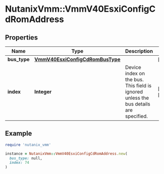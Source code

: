 # NutanixVmm::VmmV40EsxiConfigCdRomAddress

## Properties

| Name | Type | Description | Notes |
| ---- | ---- | ----------- | ----- |
| **bus_type** | [**VmmV40EsxiConfigCdRomBusType**](VmmV40EsxiConfigCdRomBusType.md) |  | [optional] |
| **index** | **Integer** | Device index on the bus. This field is ignored unless the bus details are specified. | [optional][readonly] |

## Example

```ruby
require 'nutanix_vmm'

instance = NutanixVmm::VmmV40EsxiConfigCdRomAddress.new(
  bus_type: null,
  index: 74
)
```

